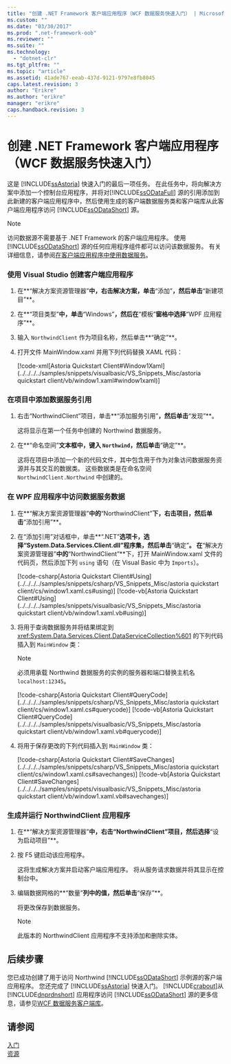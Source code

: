 ```yaml
---
title: "创建 .NET Framework 客户端应用程序（WCF 数据服务快速入门） | Microsoft Docs"
ms.custom: ""
ms.date: "03/30/2017"
ms.prod: ".net-framework-oob"
ms.reviewer: ""
ms.suite: ""
ms.technology: 
  - "dotnet-clr"
ms.tgt_pltfrm: ""
ms.topic: "article"
ms.assetid: 41ade767-eeab-437d-9121-9797e8fb8045
caps.latest.revision: 3
author: "Erikre"
ms.author: "erikre"
manager: "erikre"
caps.handback.revision: 3
---
```

# 创建 .NET Framework 客户端应用程序（WCF 数据服务快速入门）
这是 [!INCLUDE[ssAstoria](../../../../includes/ssastoria-md.md)] 快速入门的最后一项任务。  在此任务中，将向解决方案中添加一个控制台应用程序，并将对[!INCLUDE[ssODataFull](../../../../includes/ssodatafull-md.md)] 源的引用添加到此新建的客户端应用程序中，然后使用生成的客户端数据服务类和客户端库从此客户端应用程序访问 [!INCLUDE[ssODataShort](../../../../includes/ssodatashort-md.md)] 源。  
  
> [!NOTE]
>  访问数据源不需要基于 .NET Framework 的客户端应用程序。  使用 [!INCLUDE[ssODataShort](../../../../includes/ssodatashort-md.md)] 源的任何应用程序组件都可以访问该数据服务。  有关详细信息，请参阅[在客户端应用程序中使用数据服务](../../../../docs/framework/data/wcf/using-a-data-service-in-a-client-application-wcf-data-services.md)。  
  
### 使用 Visual Studio 创建客户端应用程序  
  
1.  在**“解决方案资源管理器”**中，右击解决方案，单击**“添加”**，然后单击**“新建项目”**。  
  
2.  在**“项目类型”**中，单击**“Windows”**，然后在**“模板”**窗格中选择**“WPF 应用程序”**。  
  
3.  输入 `NorthwindClient` 作为项目名称，然后单击**“确定”**。  
  
4.  打开文件 MainWindow.xaml 并用下列代码替换 XAML 代码：  
  
     [!code-xml[Astoria Quickstart Client#Window1Xaml](../../../../samples/snippets/visualbasic/VS_Snippets_Misc/astoria quickstart client/vb/window1.xaml#window1xaml)]  
  
### 在项目中添加数据服务引用  
  
1.  右击“NorthwindClient”项目，单击**“添加服务引用”**，然后单击**“发现”**。  
  
     这将显示在第一个任务中创建的 Northwind 数据服务。  
  
2.  在**“命名空间”**文本框中，键入 `Northwind`，然后单击**“确定”**。  
  
     这将在项目中添加一个新的代码文件，其中包含用于作为对象访问数据服务资源并与其交互的数据类。  这些数据类是在命名空间 `NorthwindClient.Northwind` 中创建的。  
  
### 在 WPF 应用程序中访问数据服务数据  
  
1.  在**“解决方案资源管理器”**中的**“NorthwindClient”**下，右击项目，然后单击**“添加引用”**。  
  
2.  在“添加引用”对话框中，单击**“.NET”**选项卡，选择“System.Data.Services.Client.dll”程序集，然后单击**“确定”**。  在**“解决方案资源管理器”**中的**“NorthwindClient”**下，打开 MainWindow.xaml 文件的代码页，然后添加下列 `using` 语句（在 Visual Basic 中为 `Imports`）。  
  
     [!code-csharp[Astoria Quickstart Client#Using](../../../../samples/snippets/csharp/VS_Snippets_Misc/astoria quickstart client/cs/window1.xaml.cs#using)]
     [!code-vb[Astoria Quickstart Client#Using](../../../../samples/snippets/visualbasic/VS_Snippets_Misc/astoria quickstart client/vb/window1.xaml.vb#using)]  
  
3.  将用于查询数据服务并将结果绑定到 <xref:System.Data.Services.Client.DataServiceCollection%601> 的下列代码插入到 `MainWindow` 类：  
  
    > [!NOTE]
    >  必须用承载 Northwind 数据服务的实例的服务器和端口替换主机名 `localhost:12345`。  
  
     [!code-csharp[Astoria Quickstart Client#QueryCode](../../../../samples/snippets/csharp/VS_Snippets_Misc/astoria quickstart client/cs/window1.xaml.cs#querycode)]
     [!code-vb[Astoria Quickstart Client#QueryCode](../../../../samples/snippets/visualbasic/VS_Snippets_Misc/astoria quickstart client/vb/window1.xaml.vb#querycode)]  
  
4.  将用于保存更改的下列代码插入到 `MainWindow` 类：  
  
     [!code-csharp[Astoria Quickstart Client#SaveChanges](../../../../samples/snippets/csharp/VS_Snippets_Misc/astoria quickstart client/cs/window1.xaml.cs#savechanges)]
     [!code-vb[Astoria Quickstart Client#SaveChanges](../../../../samples/snippets/visualbasic/VS_Snippets_Misc/astoria quickstart client/vb/window1.xaml.vb#savechanges)]  
  
### 生成并运行 NorthwindClient 应用程序  
  
1.  在**“解决方案资源管理器”**中，右击“NorthwindClient”项目，然后选择**“设为启动项目”**。  
  
2.  按 F5 键启动该应用程序。  
  
     这将生成解决方案并启动客户端应用程序。  将从服务请求数据并将其显示在控制台中。  
  
3.  编辑数据网格的**“数量”**列中的值，然后单击**“保存”**。  
  
     将更改保存到数据服务。  
  
    > [!NOTE]
    >  此版本的 NorthwindClient 应用程序不支持添加和删除实体。  
  
## 后续步骤  
 您已成功创建了用于访问 Northwind [!INCLUDE[ssODataShort](../../../../includes/ssodatashort-md.md)] 示例源的客户端应用程序。  您还完成了 [!INCLUDE[ssAstoria](../../../../includes/ssastoria-md.md)] 快速入门。  [!INCLUDE[crabout](../../../../includes/crabout-md.md)]从 [!INCLUDE[dnprdnshort](../../../../includes/dnprdnshort-md.md)] 应用程序访问 [!INCLUDE[ssODataShort](../../../../includes/ssodatashort-md.md)] 源的更多信息，请参见[WCF 数据服务客户端库](../../../../docs/framework/data/wcf/wcf-data-services-client-library.md)。  
  
## 请参阅  
 [入门](../../../../docs/framework/data/wcf/getting-started-with-wcf-data-services.md)   
 [资源](../../../../docs/framework/data/wcf/wcf-data-services-resources.md)